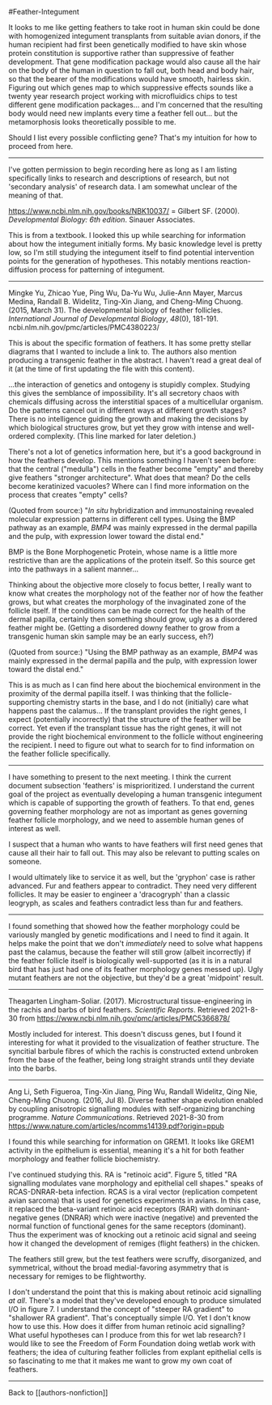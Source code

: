 #Feather-Integument

It looks to me like getting feathers to take root in human skin could be done with homogenized integument transplants from suitable avian donors, if the human recipient had first been genetically modified to have skin whose protein constitution is supportive rather than suppressive of feather development.  That gene modification package would also cause all the hair on the body of the human in question to fall out, both head and body hair, so that the bearer of the modifications would have smooth, hairless skin.  Figuring out which genes map to which suppressive effects sounds like a twenty year research project working with microfluidics chips to test different gene modification packages... and I'm concerned that the resulting body would need new implants every time a feather fell out... but the metamorphosis looks theoretically possible to me.

Should I list every possible conflicting gene?  That's my intuition for how to proceed from here.

---
I've gotten permission to begin recording here as long as I am listing specifically links to research and descriptions of research, but not 'secondary analysis' of research data.  I am somewhat unclear of the meaning of that.

https://www.ncbi.nlm.nih.gov/books/NBK10037/ =
Gilbert SF. (2000). *Developmental Biology: 6th edition*. Sinauer Associates.

This is from a textbook.  I looked this up while searching for information about how the integument initially forms.  My basic knowledge level is pretty low, so I'm still studying the integument itself to find potential intervention points for the generation of hypotheses.  This notably mentions reaction-diffusion process for patterning of integument.

---
Mingke Yu, Zhicao Yue, Ping Wu, Da-Yu Wu, Julie-Ann Mayer, Marcus Medina, Randall B. Widelitz, Ting-Xin Jiang, and Cheng-Ming Chuong. (2015, March 31). The developmental biology of feather follicles. *International Journal of Developmental Biology*, *48*(0), 181-191. ncbi.nlm.nih.gov/pmc/articles/PMC4380223/

This is about the specific formation of feathers.  It has some pretty stellar diagrams that I wanted to include a link to.  The authors also mention producing a transgenic feather in the abstract.  I haven't read a great deal of it (at the time of first updating the file with this content).

...the interaction of genetics and ontogeny is stupidly complex.  Studying this gives the semblance of impossibility.  It's all secretory chaos with chemicals diffusing across the interstitial spaces of a multicellular organism.  Do the patterns cancel out in different ways at different growth stages?  There is no intelligence guiding the growth and making the decisions by which biological structures grow, but yet they grow with intense and well-ordered complexity.  (This line marked for later deletion.)

There's not a lot of genetics information here, but it's a good background in how the feathers develop.  This mentions something I haven't seen before: that the central ("medulla") cells in the feather become "empty" and thereby give feathers "stronger architecture".  What does that mean?  Do the cells become keratinized vacuoles?  Where can I find more information on the process that creates "empty" cells?

(Quoted from source:)
"*In situ* hybridization and immunostaining revealed molecular expression patterns in different cell types. Using the BMP pathway as an example, *BMP4* was mainly expressed in the dermal papilla and the pulp, with expression lower toward the distal end."

BMP is the Bone Morphogenetic Protein, whose name is a little more restrictive than are the applications of the protein itself.  So this source get into the pathways in a salient manner...

Thinking about the objective more closely to focus better, I really want to know what creates the morphology not of the feather nor of how the feather grows, but what creates the morphology of the invaginated zone of the follicle itself.  If the conditions can be made correct for the health of the dermal papilla, certainly then something should grow, ugly as a disordered feather might be.  (Getting a disordered downy feather to grow from a transgenic human skin sample may be an early success, eh?)

(Quoted from source:)
"Using the BMP pathway as an example, *BMP4* was mainly expressed in the dermal papilla and the pulp, with expression lower toward the distal end."

This is as much as I can find here about the biochemical environment in the proximity of the dermal papilla itself.  I was thinking that the follicle-supporting chemistry starts in the base, and I do not (initially) care what happens past the calamus...  If the transplant provides the right genes, I expect (potentially incorrectly) that the structure of the feather will be correct.  Yet even if the transplant tissue has the right genes, it will not provide the right biochemical environment to the follicle without engineering the recipient.  I need to figure out what to search for to find information on the feather follicle specifically.

---
I have something to present to the next meeting.  I think the current document subsection 'feathers' is misprioritized.  I understand the current goal of the project as eventually developing a human transgenic integument which is capable of supporting the growth of feathers.  To that end, genes governing feather morphology are not as important as genes governing feather follicle morphology, and we need to assemble human genes of interest as well.

I suspect that a human who wants to have feathers will first need genes that cause all their hair to fall out.  This may also be relevant to putting scales on someone.

I would ultimately like to service it as well, but the 'gryphon' case is rather advanced.  Fur and feathers appear to contradict.  They need very different follicles.  It may be easier to engineer a 'dracogryph' than a classic leogryph, as scales and feathers contradict less than fur and feathers.

---
I found something that showed how the feather morphology could be variously mangled by genetic modifications and I need to find it again.  It helps make the point that we don't *immediately* need to solve what happens past the calamus, because the feather will still grow (albeit incorrectly) if the feather follicle itself is biologically well-supported (as it is in a natural bird that has just had one of its feather morphology genes messed up).  Ugly mutant feathers are not the objective, but they'd be a great 'midpoint' result.

---
Theagarten Lingham-Soliar. (2017). Microstructural tissue-engineering in the rachis and barbs of bird feathers.  *Scientific Reports*.  Retrieved 2021-8-30 from https://www.ncbi.nlm.nih.gov/pmc/articles/PMC5366878/

Mostly included for interest.  This doesn't discuss genes, but I found it interesting for what it provided to the visualization of feather structure.  The syncitial barbule fibres of which the rachis is constructed extend unbroken from the base of the feather, being long straight strands until they deviate into the barbs.

---
Ang Li, Seth Figueroa, Ting-Xin Jiang, Ping Wu, Randall Widelitz, Qing Nie, Cheng-Ming Chuong.  (2016, Jul 8).  Diverse feather shape evolution enabled by coupling anisotropic signalling modules with self-organizing branching programme.  *Nature Communications*.  Retrieved 2021-8-30 from https://www.nature.com/articles/ncomms14139.pdf?origin=ppub

I found this while searching for information on GREM1.  It looks like GREM1 activity in the epithelium is essential, meaning it's a hit for both feather morphology and feather follicle biochemistry.

I've continued studying this.  RA is "retinoic acid".  Figure 5, titled "RA signalling modulates vane morphology and epithelial cell shapes." speaks of RCAS-DNRAR-beta infection.  RCAS is a viral vector (replication competent avian sarcoma) that is used for genetics experiments in avians.  In this case, it replaced the beta-variant retinoic acid receptors (RAR) with dominant-negative genes (DNRAR) which were inactive (negative) and prevented the normal function of functional genes for the same receptors (dominant).  Thus the experiment was of knocking out a retinoic acid signal and seeing how it changed the development of remiges (flight feathers) in the chicken.

The feathers still grew, but the test feathers were scruffy, disorganized, and symmetrical, without the broad medial-favoring asymmetry that is necessary for remiges to be flightworthy.

I don't understand the point that this is making about retinoic acid signalling *at all*.  There's a model that they've developed enough to produce simulated I/O in figure 7.  I understand the concept of "steeper RA gradient" to "shallower RA gradient".  That's conceptually simple I/O.  Yet I don't know how to use this.  How does it differ from human retinoic acid signalling?  What useful hypotheses can I produce from this for wet lab research?  I would like to see the Freedom of Form Foundation doing wetlab work with feathers; the idea of culturing feather follicles from explant epithelial cells is so fascinating to me that it makes me want to grow my own coat of feathers.

---
Back to [[authors-nonfiction]]